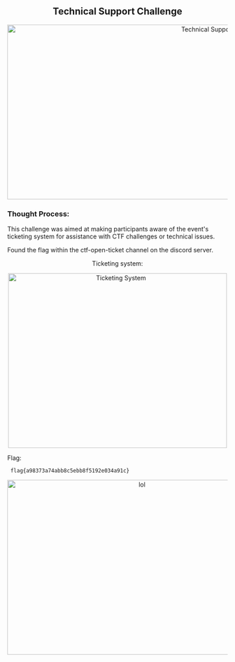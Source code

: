 <h2 align="center"><strong>Technical Support Challenge</strong></h2>
<p align="center">
  <img src="https://imgur.com/9hSaRrD.png" alt="Technical Support" width="900" height="400"/>
</p>

### Thought Process:
This challenge was aimed at making participants aware of the event's ticketing system for assistance with CTF challenges or technical issues. 

Found the flag within the ctf-open-ticket channel on the discord server.

<p align="center">Ticketing system:</p>
<p align="center">
  <img src="https://imgur.com/wlLq5Mh.png" alt="Ticketing System" width="500" height="400"/>
</p>

Flag:
```
 flag{a98373a74abb8c5ebb8f5192e034a91c}
```
<p>
<p align="center">
  <img src="https://imgur.com/yyG1JIr.png" alt="lol" width="600" height="400"/>
</p>
